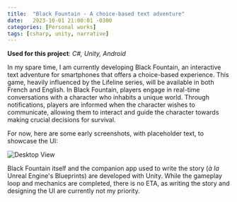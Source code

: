 ```yaml
---
title:  "Black Fountain - A choice-based text adventure"
date:   2023-10-01 21:00:01 -0300
categories: [Personal works]
tags: [csharp, unity, narrative]
---
```


__Used for this project__: *C#, Unity, Android*

In my spare time, I am currently developing Black Fountain, an interactive text adventure for smartphones that offers a choice-based experience. This game, heavily influenced by the Lifeline series, will be available in both French and English. In Black Fountain, players engage in real-time conversations with a character who inhabits a unique world. Through notifications, players are informed when the character wishes to communicate, allowing them to interact and guide the character towards making crucial decisions for survival.

For now, here are some early screenshots, with placeholder text, to showcase the UI:

![Desktop View](https://dekadisk.github.io/assets/img/BF.png)

Black Fountain itself and the companion app used to write the story (*à la* Unreal Engine's Blueprints) are developed with Unity. While the gameplay loop and mechanics are completed, there is no ETA, as writing the story and designing the UI are currently not my priority.
